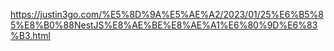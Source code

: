 https://justin3go.com/%E5%8D%9A%E5%AE%A2/2023/01/25%E6%B5%85%E8%B0%88NestJS%E8%AE%BE%E8%AE%A1%E6%80%9D%E6%83%B3.html
